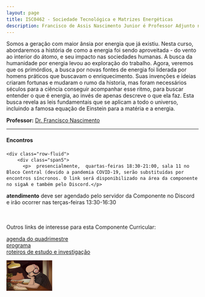 ```yaml
---
layout: page
title: ISC0462 - Sociedade Tecnológica e Matrizes Energéticas
description: Francisco de Assis Nascimento Junior é Professor Adjunto no Campus Sosígenes Costa da Universidade Federal do Sul da Bahia, em Porto Seguro (BA); onde atua na formação de professores e pesquisa as relações entre identidade de gênero/relações étnico-raciais no Ensino de Ciências através das Histórias em Quadrinhos de Super-Heróis
---
```


Somos a geração com maior ânsia por energia que já existiu. Nesta curso, abordaremos a história de como a energia foi sendo aproveitada - do vento ao interior do átomo, e seu impacto nas sociedades humanas. A busca da humanidade por energia levou ao exploração do trabalho. Agora, veremos que os primórdios, a busca por novas fontes de energia foi liderada por homens práticos que buscavam o enriquecimento. Suas invenções e ideias criaram fortunas e mudaram o rumo da historia, mas foram necessários séculos para a ciência conseguir acompanhar esse ritmo, para buscar entender o que é energia, ao invés de apenas descreve o que ela faz. Esta busca revela as leis fundamentais que se aplicam a todo o universo, incluindo a famosa equação de Einstein para a matéria e a energia.


**Professor:** [Dr. Francisco Nascimento](https://itxesco.github.io/pages/about.html)

---

<div class="container">
<h4><a name="contact"></a>Encontros</h4>

    <div class="row-fluid">
        <div class="span5">
          <p>  presencialmente,  quartas-feiras 18:30-21:00, sala 11 no Bloco Central (devido a pandemia COVID-19, serão substituídas por encontros síncronos. O link será disponibilizado na área da componente no sigaA e também pelo Discord.</p>
<p> <b>atendimento</b>
deve ser agendado pelo servidor da Componente no Discord e irão ocorrer nas terças-feiras 13:30-16:30 </p>
<br/>
<br/>
Outros links de interesse para esta Componente Curricular:

  <a href="https://itxesco.github.io/aulas/ISC0462/agenda.html">agenda do quadrimestre</a><br/>
  <a href="https://itxesco.github.io/aulas/ISC0462/programa.html">programa</a><br/>
  <a href="https://itxesco.github.io/aulas/ISC0462/roteiros.html">roteiros de estudo e investigação</a><br/>
</div>
            <div class="span2">
                     <a href="https://youtu.be/5qap5aO4i9A" target="_blank">
                       <img src="/assets/figuras/perfil_lo_fi.jpeg" alt="estudar ouvindo lofi hip hop é relaxante e auxilia sua concentração." width=120 height=80 title="Prof. Dr. Francisco Nascimento" alt="Francisco de Assis Nascimento Junior">
                     </a>
                   </div>
          </div>
</div>
